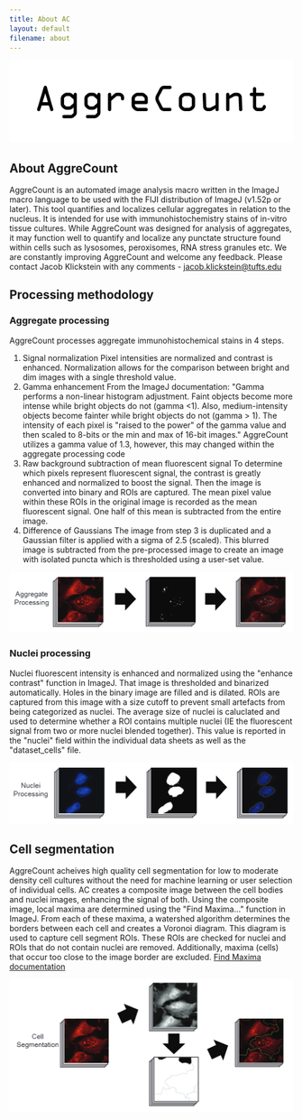 ```yaml
---
title: About AC
layout: default
filename: about
--- 
```


![aggrecount logo](https://github.com/AggreCount/aggrecount.github.io/blob/master/AC_logo1.png?raw=true)

## About AggreCount

AggreCount is an automated image analysis macro written in the ImageJ macro language to be used with the FIJI distribution of ImageJ (v1.52p or later). This tool quantifies
and localizes cellular aggregates in relation to the nucleus. It is intended for use with immunohistochemistry stains of in-vitro tissue cultures. While AggreCount was designed for
analysis of aggregates, it may function well to quantify and localize any punctate structure found within cells such as lysosomes, peroxisomes, RNA stress granules etc. We are constantly
improving AggreCount and welcome any feedback. 
Please contact Jacob Klickstein with any comments - jacob.klickstein@tufts.edu

## Processing methodology

### Aggregate processing
AggreCount processes aggregate immunohistochemical stains in 4 steps.
1. Signal normalization
  Pixel intensities are normalized and contrast is enhanced. Normalization allows for the comparison between bright and dim images with a single threshold value.
2. Gamma enhancement
  From the ImageJ documentation:
  "Gamma performs a non-linear histogram adjustment. Faint objects become more intense while bright objects do not (gamma <1). Also, medium-intensity objects become
  fainter while bright objects do not (gamma > 1). The intensity of each pixel is "raised to the power" of the gamma value and then scaled to 8-bits or the min and 
  max of 16-bit images."
  AggreCount utilizes a gamma value of 1.3, however, this may changed within the aggregate processing code
3. Raw background subtraction of mean fluorescent signal
  To determine which pixels represent fluorescent signal, the contrast is greatly enhanced and normalized to boost the signal. Then the image is converted into binary
  and ROIs are captured. The mean pixel value within these ROIs in the original image is recorded as the mean fluorescent signal. One half of this mean is subtracted
  from the entire image. 
4. Difference of Gaussians
  The image from step 3 is duplicated and a Gaussian filter is applied with a sigma of 2.5 (scaled). This blurred image is subtracted from the pre-processed image to create
  an image with isolated puncta which is thresholded using a user-set value.

![Image](https://github.com/AggreCount/aggrecount.github.io/blob/master/aggprocess.png?raw=true)

### Nuclei processing
Nuclei fluorescent intensity is enhanced and normalized using the "enhance contrast" function in ImageJ. That image is thresholded and binarized automatically. Holes in the 
binary image are filled and is dilated. ROIs are captured from this image with a size cutoff to prevent small artefacts from being categorized as nuclei. The average size of 
nuclei is caluclated and used to determine whether a ROI contains multiple nuclei (IE the fluorescent signal from two or more nuclei blended together). This value is reported
in the "nuclei" field within the individual data sheets as well as the "dataset_cells" file.

![Image](https://github.com/AggreCount/aggrecount.github.io/blob/master/nucprocess.png?raw=true)

## Cell segmentation
AggreCount acheives high quality cell segmentation for low to moderate density cell cultures without the need for machine learning or user selection of individual cells. AC creates a composite image between the cell bodies and nuclei images, enhancing the signal of both. Using the composite image, local maxima are determined using the "Find Maxima..." function in ImageJ. From each of these maxima, a watershed algorithm determines the borders between each cell and creates a Voronoi diagram. This diagram is used to capture cell segment ROIs. These ROIs are checked for nuclei and ROIs that do not contain nuclei are removed. Additionally, maxima (cells) that occur too close to the image border are excluded.
[Find Maxima documentation](https://imagej.nih.gov/ij/docs/guide/146-29.html)

![Image](https://github.com/AggreCount/aggrecount.github.io/blob/master/cellprocess.png?raw=true)

